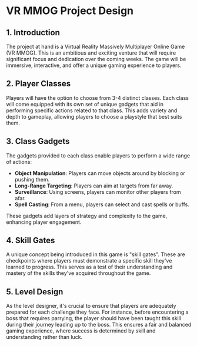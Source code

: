 # VR MMOG Project Design

## 1. Introduction

The project at hand is a Virtual Reality Massively Multiplayer Online Game (VR MMOG). This is an ambitious and exciting venture that will require significant focus and dedication over the coming weeks. The game will be immersive, interactive, and offer a unique gaming experience to players.

## 2. Player Classes

Players will have the option to choose from 3-4 distinct classes. Each class will come equipped with its own set of unique gadgets that aid in performing specific actions related to that class. This adds variety and depth to gameplay, allowing players to choose a playstyle that best suits them.

## 3. Class Gadgets

The gadgets provided to each class enable players to perform a wide range of actions:

- **Object Manipulation**: Players can move objects around by blocking or pushing them.
- **Long-Range Targeting**: Players can aim at targets from far away.
- **Surveillance**: Using screens, players can monitor other players from afar.
- **Spell Casting**: From a menu, players can select and cast spells or buffs.

These gadgets add layers of strategy and complexity to the game, enhancing player engagement.

## 4. Skill Gates

A unique concept being introduced in this game is "skill gates". These are checkpoints where players must demonstrate a specific skill they've learned to progress. This serves as a test of their understanding and mastery of the skills they've acquired throughout the game.

## 5. Level Design

As the level designer, it's crucial to ensure that players are adequately prepared for each challenge they face. For instance, before encountering a boss that requires parrying, the player should have been taught this skill during their journey leading up to the boss. This ensures a fair and balanced gaming experience, where success is determined by skill and understanding rather than luck.
